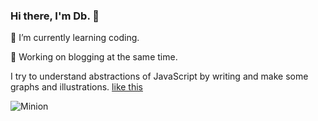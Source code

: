 ### Hi there, I'm Db. 👋
🌱 I’m currently learning coding. 

🔭 Working on blogging at the same time.

I try to understand abstractions of JavaScript by writing and make some graphs and illustrations. [like this](https://db35reset.wordpress.com/2021/05/19/js_eventloop/)

![Minion](https://db35reset.files.wordpress.com/2021/05/event-1.gif?w=587&zoom=2)



<!--
**dbw-studio/dbw-studio** is a ✨ _special_ ✨ repository because its `README.md` (this file) appears on your GitHub profile.

Here are some ideas to get you started:


- 🔭 I’m currently working on learning coding.
- 👯 I’m looking to collaborate on ...
- 🤔 I’m looking for help with ...
- 💬 Ask me about ...
- 📫 How to reach me: ...
- 😄 Pronouns: ...
- ⚡ Fun fact: ...
-->

